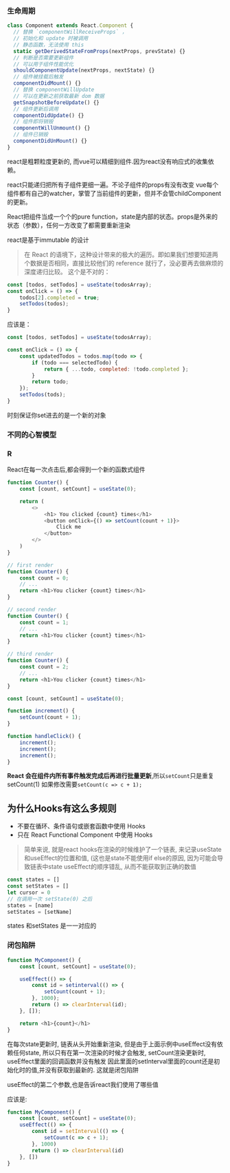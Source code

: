 
### 生命周期
```js
class Component extends React.Component {
  // 替换 `componentWillReceiveProps` ，
  // 初始化和 update 时被调用
  // 静态函数，无法使用 this
  static getDerivedStateFromProps(nextProps, prevState) {}
  // 判断是否需要更新组件
  // 可以用于组件性能优化
  shouldComponentUpdate(nextProps, nextState) {}
  // 组件被挂载后触发
  componentDidMount() {}
  // 替换 componentWillUpdate
  // 可以在更新之前获取最新 dom 数据
  getSnapshotBeforeUpdate() {}
  // 组件更新后调用
  componentDidUpdate() {}
  // 组件即将销毁
  componentWillUnmount() {}
  // 组件已销毁
  componentDidUnMount() {}
}
```



react是粗颗粒度更新的, 而vue可以精细到组件.因为react没有响应式的收集依赖。

react只能递归把所有子组件更细一遍。不论子组件的props有没有改变
vue每个组件都有自己的watcher，掌管了当前组件的更新，但并不会管childComponent的更新。

React把组件当成一个个的pure function，state是内部的状态。props是外来的状态（参数），任何一方改变了都需要重新渲染



react是基于immutable 的设计
> 在 React 的语境下，这种设计带来的极大的遍历。即如果我们想要知道两个数据是否相同，直接比较他们的 reference 就行了，没必要再去做麻烦的深度递归比较。
这个是不对的：
```js
const [todos, setTodos] = useState(todosArray);
const onClick = () => {
    todos[2].completed = true;
    setTodos(todos);
}
```

应该是：
```js
const [todos, setTodos] = useState(todosArray);

const onClick = () => {
    const updatedTodos = todos.map(todo => {
        if (todo === selectedTodo) {
            return { ...todo, completed: !todo.completed };
        }
        return todo;
    });
    setTodos(tods);
}
```
时刻保证你set进去的是一个新的对象

### 不同的心智模型
### R
React在每一次点击后,都会得到一个新的函数式组件
```js
function Counter() {
    const [count, setCount] = useState(0);

    return (
        <>
            <h1> You clicked {count} times</h1>
            <button onClick={() => setCount(count + 1)}>
                Click me
            </button>
        </>
    )
}
```
```js
// first render
function Counter() {
    const count = 0;
    // ...
    return <h1>You clicker {count} times</h1>
}

// second render
function Counter() {
    const count = 1;
    // ...
    return <h1>You clicker {count} times</h1>
}

// third render
function Counter() {
    const count = 2;
    // ...
    return <h1>You clicker {count} times</h1>
}
```


```js
const [count, setCount] = useState(0);

function increment() {
    setCount(count + 1);
}

function handleClick() {
    increment();
    increment();
    increment();
}
```
**React 会在组件内所有事件触发完成后再进行批量更新**,所以`setCount`只是重复setCount(1)
如果修改需要`setCount(c => c + 1);`


## 为什么Hooks有这么多规则

+ 不要在循环、条件语句或嵌套函数中使用 Hooks
+ 只在 React Functional Component 中使用 Hooks

> 简单来说, 就是react hooks在渲染的时候维护了一个链表, 来记录useState和useEffect的位置和值, (这也是state不能使用if else的原因, 因为可能会导致链表中state useEffect的顺序错乱, 从而不能获取到正确的数值

```js
const states = []
const setStates = []
let cursor = 0
// 在调用一次 setState(0) 之后
states = [name]
setStates = [setName]
```
states 和setStates 是一一对应的

### 闭包陷阱
```js
function MyComponent() {
    const [count, setCount] = useState(0);

    useEffect(() => {
        const id = setinterval(() => {
            setCount(count + 1);
        }, 1000);
        return () => clearInterval(id);
    }, []);

    return <h1>{count}</h1>
}
```

在每次state更新时, 链表从头开始重新渲染, 但是由于上面示例中useEffect没有依赖任何state, 所以只有在第一次渲染的时候才会触发, setCount渲染更新时, useEffect里面的回调函数并没有触发 因此里面的setInterval里面的count还是初始化时的值,并没有获取到最新的. 这就是闭包陷阱

useEffect的第二个参数,也是告诉react我们使用了哪些值

应该是:
```js
function MyComponent() {
    const [count, setCount] = useState(0);
    useEffect(() => {
        const id = setInterval(() => {
            setCount(c => c + 1);
        }, 1000)
        return () => clearInterval(id)
    }, [])
}
```